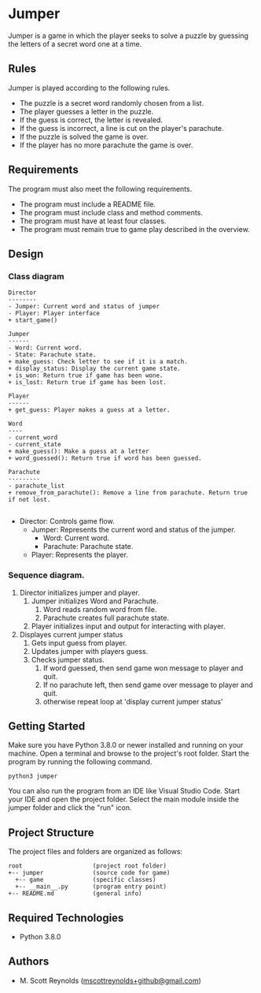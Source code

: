 # Jumper
Jumper is a game in which the player seeks to solve a puzzle by guessing the letters of a secret word one at a time.

## Rules
Jumper is played according to the following rules.

- The puzzle is a secret word randomly chosen from a list.
- The player guesses a letter in the puzzle.
- If the guess is correct, the letter is revealed.
- If the guess is incorrect, a line is cut on the player's parachute.
- If the puzzle is solved the game is over.
- If the player has no more parachute the game is over.

## Requirements
The program must also meet the following requirements.

- The program must include a README file.
- The program must include class and method comments.
- The program must have at least four classes.
- The program must remain true to game play described in the overview.


## Design
### Class diagram

```
Director
--------
- Jumper: Current word and status of jumper
- Player: Player interface
+ start_game()

Jumper
------
- Word: Current word.
- State: Parachute state.
+ make_guess: Check letter to see if it is a match. 
+ display_status: Display the current game state.
+ is_won: Return true if game has been wone.
+ is_lost: Return true if game has been lost.

Player
------
+ get_guess: Player makes a guess at a letter.

Word
----
- current_word
- current_state
+ make_guess(): Make a guess at a letter
+ word_guessed(): Return true if word has been guessed.

Parachute
---------
- parachute_list
+ remove_from_parachute(): Remove a line from parachute. Return true if not lost.


```

- Director: Controls game flow.
    - Jumper: Represents the current word and status of the jumper.
        - Word: Current word.
        - Parachute: Parachute state.
    - Player: Represents the player.

### Sequence diagram.
1. Director initializes jumper and player.
    1. Jumper initializes Word and Parachute.
        1. Word reads random word from file.
        2. Parachute creates full parachute state.
    2. Player initializes input and output for interacting with player.
2. Displayes current jumper status
    1. Gets input guess from player.
    2. Updates jumper with players guess.
    3. Checks jumper status.
        1. If word guessed, then send game won message to player and quit.
        2. If no parachute left, then send game over message to player and quit.
        3. otherwise repeat loop at 'display current jumper status'


## Getting Started
Make sure you have Python 3.8.0 or newer installed and running on your machine. Open a terminal and browse to the project's root folder. Start the program by running the following command.
```
python3 jumper 
```
You can also run the program from an IDE like Visual Studio Code. Start your IDE and open the project folder. Select the main module inside the jumper folder and click the "run" icon.

## Project Structure
The project files and folders are organized as follows:
```
root                    (project root folder)
+-- jumper              (source code for game)
  +-- game              (specific classes)
  +-- __main__.py       (program entry point)
+-- README.md           (general info)
```

## Required Technologies
* Python 3.8.0

## Authors
* M. Scott Reynolds (mscottreynolds+github@gmail.com)
